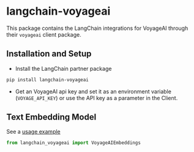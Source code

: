 # langchain-voyageai

This package contains the LangChain integrations for VoyageAI through their `voyageai` client package.

## Installation and Setup

- Install the LangChain partner package
```bash
pip install langchain-voyageai
```
- Get an VoyageAI api key and set it as an environment variable (`VOYAGE_API_KEY`) or use the API key as a parameter in the Client.



## Text Embedding Model

See a [usage example](https://python.langchain.com/docs/integrations/text_embedding/voyageai)

```python
from langchain_voyageai import VoyageAIEmbeddings
```
